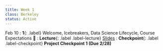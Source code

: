 ```yaml
---
title: Week 1
class: Berkeley
status: Active
---
```


Feb 10
: **1**{: .label} Welcome, Icebreakers, Data Science Lifecycle, Course Expectations 🧊
: **Lecture**{: .label .label-lecture} <a href = "{{site.links.lectures.lecture01}}" target = "_blank">Slides</a>
: **Checkpoint**{: .label .label-checkpoint} **Project Checkpoint 1 (Due 2/28)**
